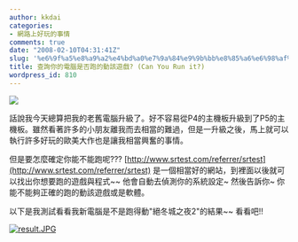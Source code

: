 ```yaml
---
author: kkdai
categories:
- 網路上好玩的事情
comments: true
date: "2008-02-10T04:31:41Z"
slug: '%e6%9f%a5%e8%a9%a2%e4%bd%a0%e7%9a%84%e9%9b%bb%e8%85%a6%e6%98%af%e5%90%a6%e8%b7%91%e7%9a%84%e5%8b%95%e8%a9%b2%e9%81%8a%e6%88%b2-can-you-run-it'
title: 查詢你的電腦是否跑的動該遊戲? (Can You Run it?)
wordpress_id: 810
---
```


![](http://www.srtest.com/referrer/srtest/media/top.srtest.0.0.jpg)

話說我今天總算把我的老舊電腦升級了。好不容易從P4的主機板升級到了P5的主機板。雖然看著許多的小朋友離我而去相當的難過，但是一升級之後，馬上就可以執行許多好玩的歐美大作也是讓我相當興奮的事情。

但是要怎麼確定你能不能跑呢??? [http://www.srtest.com/referrer/srtest](http://www.srtest.com/referrer/srtest) 是一個相當好的網站，到裡面以後就可以找出你想要跑的遊戲與程式~~ 他會自動去偵測你的系統設定~ 然後告訴你~ 你能不能夠正確的跑的動該遊戲或是軟體。

以下是我測試看看我新電腦是不是跑得動"絕冬城之夜2"的結果~~ 看看吧!!

[![result.JPG](http://farm3.static.flickr.com/2238/2252619847_2e4344c989.jpg)](http://www.flickr.com/photos/27643002@N00/2252619847/)
